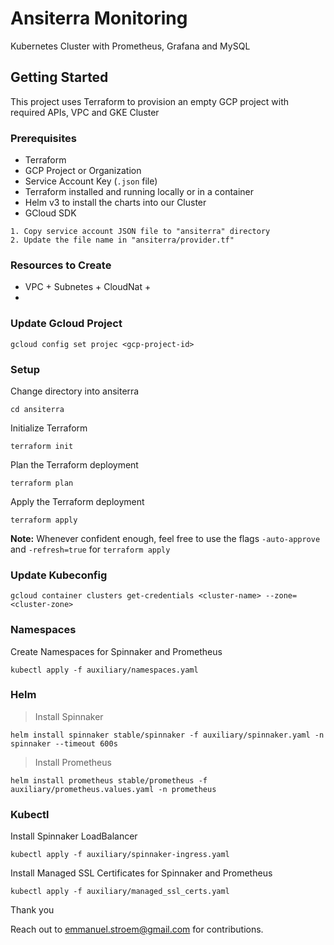 # Ansiterra Monitoring

Kubernetes Cluster with Prometheus, Grafana and MySQL

## Getting Started

This project uses Terraform to provision an empty GCP project with required APIs, VPC and GKE Cluster

### Prerequisites
- Terraform
- GCP Project or Organization
- Service Account Key (`.json` file)
- Terraform installed and running locally or in a container
- Helm v3 to install the charts into our Cluster
- GCloud SDK

```
1. Copy service account JSON file to "ansiterra" directory
2. Update the file name in "ansiterra/provider.tf"
```

### Resources to Create
- VPC + Subnetes + CloudNat +
-

### Update Gcloud Project
```
gcloud config set projec <gcp-project-id>
```

### Setup

Change directory into ansiterra
```
cd ansiterra
```

Initialize Terraform

```
terraform init
```

Plan the Terraform deployment

```
terraform plan
```

Apply the Terraform deployment

```
terraform apply
```

**Note:** Whenever confident enough, feel free to use the flags `-auto-approve` and `-refresh=true` for `terraform apply`

### Update Kubeconfig
```
gcloud container clusters get-credentials <cluster-name> --zone=<cluster-zone>
```

### Namespaces
Create Namespaces for Spinnaker and Prometheus

```
kubectl apply -f auxiliary/namespaces.yaml
```

### Helm
>Install Spinnaker

```
helm install spinnaker stable/spinnaker -f auxiliary/spinnaker.yaml -n spinnaker --timeout 600s
```

>Install Prometheus
```
helm install prometheus stable/prometheus -f auxiliary/prometheus.values.yaml -n prometheus
```

### Kubectl
Install Spinnaker LoadBalancer

```
kubectl apply -f auxiliary/spinnaker-ingress.yaml
```

Install Managed SSL Certificates for Spinnaker and Prometheus

```
kubectl apply -f auxiliary/managed_ssl_certs.yaml
```

Thank you

Reach out to emmanuel.stroem@gmail.com for contributions.